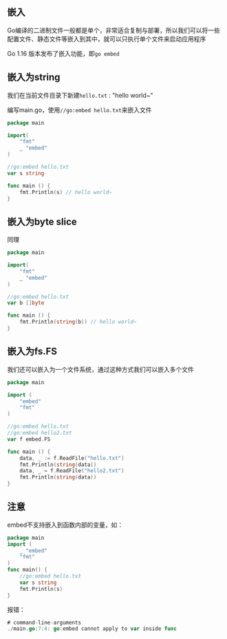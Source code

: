## 嵌入

Go编译的二进制文件一般都是单个，非常适合复制与部署，所以我们可以将一些配置文件、静态文件等嵌入到其中，就可以只执行单个文件来启动应用程序

Go 1.16 版本发布了嵌入功能，即`go embed`



## 嵌入为string

我们在当前文件目录下新建`hello.txt` : "hello world~"

编写main.go，使用`//go:embed hello.txt`来嵌入文件

```go
package main

import( 
	"fmt"
	_ "embed"
)

//go:embed hello.txt
var s string

func main () {	
	fmt.Println(s) // hello world~
}
```





## 嵌入为byte slice

同理

```go
package main

import( 
	"fmt"
	_ "embed"
)

//go:embed hello.txt
var b []byte

func main () {	
	fmt.Println(string(b)) // hello world~
}
```







## 嵌入为fs.FS



我们还可以嵌入为一个文件系统，通过这种方式我们可以嵌入多个文件

```go
package main

import (
	"embed"
	"fmt"
)

//go:embed hello.txt
//go:embed hello2.txt
var f embed.FS

func main () {	
	data, _ := f.ReadFile("hello.txt")
	fmt.Println(string(data))
	data, _ = f.ReadFile("hello2.txt")
	fmt.Println(string(data))
}
```



## 注意

embed不支持嵌入到函数内部的变量，如：

```go
package main
import (
	_ "embed"
	"fmt"
)
func main() {
	//go:embed hello.txt
	var s string
	fmt.Println(s)
}
```

报错：

```go
# command-line-arguments
./main.go:7:4: go:embed cannot apply to var inside func
```

